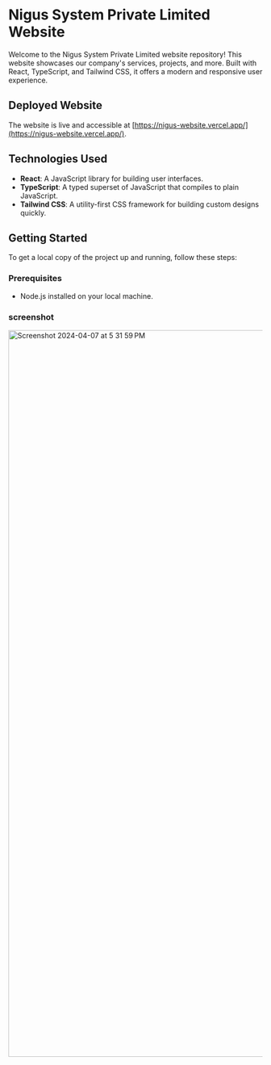 # Nigus System Private Limited Website

Welcome to the Nigus System Private Limited website repository! This website showcases our company's services, projects, and more. Built with React, TypeScript, and Tailwind CSS, it offers a modern and responsive user experience.

## Deployed Website

The website is live and accessible at [https://nigus-website.vercel.app/](https://nigus-website.vercel.app/).


## Technologies Used

- **React**: A JavaScript library for building user interfaces.
- **TypeScript**: A typed superset of JavaScript that compiles to plain JavaScript.
- **Tailwind CSS**: A utility-first CSS framework for building custom designs quickly.

## Getting Started

To get a local copy of the project up and running, follow these steps:

### Prerequisites

- Node.js installed on your local machine.

### screenshot
<img width="1440" alt="Screenshot 2024-04-07 at 5 31 59 PM" src="https://github.com/supriya224/nigus-website/assets/52038704/c4bf9828-9340-49f8-9894-5d870bee11c2">


